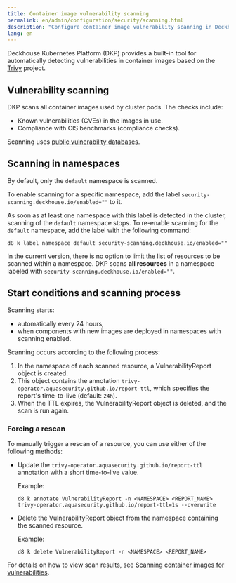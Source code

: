 ```yaml
---
title: Container image vulnerability scanning
permalink: en/admin/configuration/security/scanning.html
description: "Configure container image vulnerability scanning in Deckhouse Kubernetes Platform using Trivy. Automated security scanning, vulnerability detection, and security policy enforcement."
lang: en
---
```


Deckhouse Kubernetes Platform (DKP) provides a built-in tool for automatically detecting vulnerabilities
in container images based on the [Trivy](https://github.com/aquasecurity/trivy) project.

## Vulnerability scanning

DKP scans all container images used by cluster pods.
The checks include:

- Known vulnerabilities (CVEs) in the images in use.
- Compliance with CIS benchmarks (compliance checks).

Scanning uses [public vulnerability databases](https://github.com/aquasecurity/trivy-db/tree/main/pkg/vulnsrc).

## Scanning in namespaces

By default, only the `default` namespace is scanned.

To enable scanning for a specific namespace, add the label `security-scanning.deckhouse.io/enabled=""` to it.

As soon as at least one namespace with this label is detected in the cluster, scanning of the `default` namespace stops.
To re-enable scanning for the `default` namespace, add the label with the following command:

```shell
d8 k label namespace default security-scanning.deckhouse.io/enabled=""
```

In the current version, there is no option to limit the list of resources to be scanned within a namespace.
DKP scans **all resources** in a namespace labeled with `security-scanning.deckhouse.io/enabled=""`.

## Start conditions and scanning process

Scanning starts:

- automatically every 24 hours,
- when components with new images are deployed in namespaces with scanning enabled.

Scanning occurs according to the following process:

1. In the namespace of each scanned resource, a VulnerabilityReport object is created.
1. This object contains the annotation `trivy-operator.aquasecurity.github.io/report-ttl`,
   which specifies the report's time-to-live (default: `24h`).
1. When the TTL expires, the VulnerabilityReport object is deleted, and the scan is run again.

### Forcing a rescan

To manually trigger a rescan of a resource, you can use either of the following methods:

- Update the `trivy-operator.aquasecurity.github.io/report-ttl` annotation with a short time-to-live value.

  Example:

  ```shell
  d8 k annotate VulnerabilityReport -n <NAMESPACE> <REPORT_NAME> trivy-operator.aquasecurity.github.io/report-ttl=1s --overwrite
  ```

- Delete the VulnerabilityReport object from the namespace containing the scanned resource.

  Example:

  ```shell
  d8 k delete VulnerabilityReport -n <NAMESPACE> <REPORT_NAME>
  ```

For details on how to view scan results, see [Scanning container images for vulnerabilities](../../../user/security/scanning.html).
